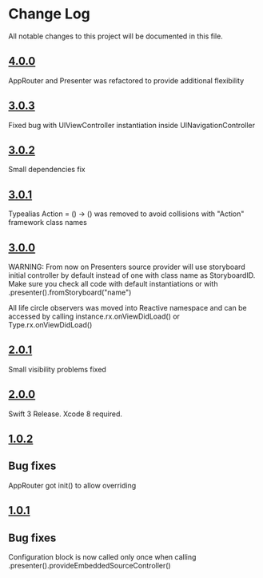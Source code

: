 # Change Log

All notable changes to this project will be documented in this file.


## [4.0.0](https://github.com/MLSDev/AppRouter/releases/tag/3.0.2)

AppRouter and Presenter was refactored to provide additional flexibility  


## [3.0.3](https://github.com/MLSDev/AppRouter/releases/tag/3.0.2)

Fixed bug with UIViewController instantiation inside UINavigationController


## [3.0.2](https://github.com/MLSDev/AppRouter/releases/tag/3.0.2)

Small dependencies fix


## [3.0.1](https://github.com/MLSDev/AppRouter/releases/tag/3.0.1)

Typealias Action = () -> () was removed to avoid collisions with "Action" framework class names


## [3.0.0](https://github.com/MLSDev/AppRouter/releases/tag/3.0.0)

WARNING: From now on Presenters source provider will use storyboard initial controller by default instead of one with class name as StoryboardID.
Make sure you check all code with default instantiations or with .presenter().fromStoryboard("name")

All life circle observers was moved into Reactive namespace and can be accessed by calling instance.rx.onViewDidLoad() or Type.rx.onViewDidLoad()   


## [2.0.1](https://github.com/MLSDev/AppRouter/releases/tag/2.0.1)

Small visibility problems fixed


## [2.0.0](https://github.com/MLSDev/AppRouter/releases/tag/2.0.0)

Swift 3 Release. Xcode 8 required.


## [1.0.2](https://github.com/MLSDev/AppRouter/releases/tag/1.0.2)

## Bug fixes

AppRouter got init() to allow overriding


## [1.0.1](https://github.com/MLSDev/AppRouter/releases/tag/1.0.1)

## Bug fixes

Configuration block is now called only once when calling .presenter().provideEmbeddedSourceController()
